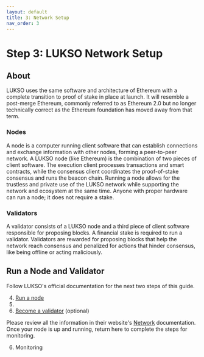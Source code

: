 ```yaml
---
layout: default
title: 3: Network Setup
nav_order: 3
---
```


# Step 3: LUKSO Network Setup

## About 

LUKSO uses the same software and architecture of Ethereum with a complete transition to proof of stake in place at launch. It will resemble a post-merge Ethereum, commonly referred to as Ethereum 2.0 but no longer technically correct as the Ethereum foundation has moved away from that term.

### Nodes

A node is a computer running client software that can establish connections and exchange information with other nodes, forming a peer-to-peer network. A LUKSO node (like Ethereum) is the combination of two pieces of client software. The execution client processes transactions and smart contracts, while the consensus client coordinates the proof-of-stake consensus and runs the beacon chain. Running a node allows for the trustless and private use of the LUKSO network while supporting the network and ecosystem at the same time. Anyone with proper hardware can run a node; it does not require a stake.

### Validators

A validator consists of a LUKSO node and a third piece of client software responsible for proposing blocks. A financial stake is required to run a validator. Validators are rewarded for proposing blocks that help the network reach consensus and penalized for actions that hinder consensus, like being offline or acting maliciously.

## Run a Node and Validator

Follow LUKSO's official documentation for the next two steps of this guide.

4. [Run a node](https://docs.lukso.tech/networks/l16-testnet/run-node)
5. 
6. [Become a validator](https://docs.lukso.tech/networks/l16-testnet/become-validator) (optional)

Please review all the information in their website's [Network](https://docs.lukso.tech/networks/l16-testnet/) documentation. Once your node is up and running, return here to complete the steps for monitoring.

6. Monitoring
